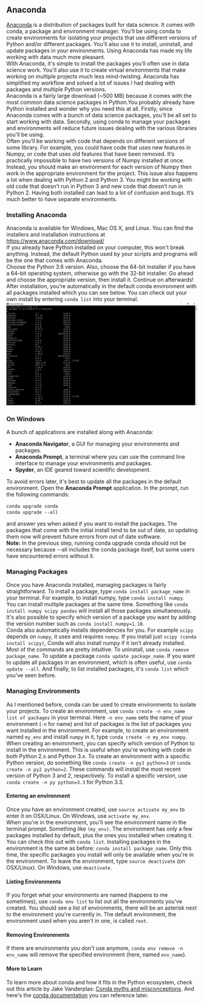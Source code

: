 ## Anaconda
[Anaconda](https://anaconda.org/anaconda/python) is a distribution of packages built for data science. It comes with conda, a package and environment manager. You'll be using conda to create environments for isolating your projects that use different versions of Python and/or different packages. You'll also use it to install, uninstall, and update packages in your environments. Using Anaconda has made my life working with data much more pleasant.<br>
With Anaconda, it's simple to install the packages you'll often use in data science work. You'll also use it to create virtual environments that make working on multiple projects much less mind-twisting. Anaconda has simplified my workflow and solved a lot of issues I had dealing with packages and multiple Python versions.<br>
Anaconda is a fairly large download (~500 MB) because it comes with the most common data science packages in Python.You probably already have Python installed and wonder why you need this at all. Firstly, since Anaconda comes with a bunch of data science packages, you'll be all set to start working with data. Secondly, using conda to manage your packages and environments will reduce future issues dealing with the various libraries you'll be using.<br>
Often you’ll be working with code that depends on different versions of some library. For example, you could have code that uses new features in Numpy, or code that uses old features that have been removed. It’s practically impossible to have two versions of Numpy installed at once. Instead, you should make an environment for each version of Numpy then work in the appropriate environment for the project. This issue also happens a lot when dealing with Python 2 and Python 3. You might be working with old code that doesn’t run in Python 3 and new code that doesn’t run in Python 2. Having both installed can lead to a lot of confusion and bugs. It’s much better to have separate environments.

[//]: # (Image References)
[image1]: ./images/image1.png

### Installing Anaconda
Anaconda is available for Windows, Mac OS X, and Linux. You can find the installers and installation instructions at https://www.anaconda.com/download/ <br>
If you already have Python installed on your computer, this won't break anything. Instead, the default Python used by your scripts and programs will be the one that comes with Anaconda.<br>
Choose the Python 3.6 version. Also, choose the 64-bit installer if you have a 64-bit operating system, otherwise go with the 32-bit installer. Go ahead and choose the appropriate version, then install it. Continue on afterwards!<br>
After installation, you’re automatically in the default conda environment with all packages installed which you can see below. You can check out your own install by entering `conda list` into your terminal.
![image1]<br>

### On Windows
A bunch of applications are installed along with Anaconda:
* **Anaconda Navigator**, a GUI for managing your environments and packages.
* **Anaconda Prompt**, a terminal where you can use the command line interface to manage your environments and packages.
* **Spyder**, an IDE geared toward scientific development.

To avoid errors later, it's best to update all the packages in the default environment. Open the **Anaconda Prompt** application. In the prompt, run the following commands:
```
conda upgrade conda
conda upgrade --all
```
and answer yes when asked if you want to install the packages. The packages that come with the initial install tend to be out of date, so updating them now will prevent future errors from out of date software.<br>
**Note:** In the previous step, running conda upgrade conda should not be necessary because --all includes the conda package itself, but some users have encountered errors without it.

### Managing Packages
Once you have Anaconda installed, managing packages is fairly straightforward. To install a package, type `conda install package_name` in your terminal. For example, to install numpy, type `conda install numpy`.<br>
You can install multiple packages at the same time. Something like `conda install numpy scipy pandas` will install all those packages simultaneously. It's also possible to specify which version of a package you want by adding the version number such as `conda install numpy=1.10`.<br>
Conda also automatically installs dependencies for you. For example `scipy` depends on `numpy`, it uses and requires `numpy`. If you install just `scipy (conda install scipy)`, Conda will also install numpy if it isn't already installed.<br>
Most of the commands are pretty intuitive. To uninstall, use `conda remove package_name`. To update a package `conda update package_name`. If you want to update all packages in an environment, which is often useful, use `conda update --all`. And finally, to list installed packages, it's `conda list` which you've seen before.

### Managing Environments
As I mentioned before, conda can be used to create environments to isolate your projects. To create an environment, use `conda create -n env_name list of packages` in your terminal. Here `-n env_name` sets the name of your environment (`-n` for name) and list of packages is the list of packages you want installed in the environment. For example, to create an environment named `my_env` and install `numpy` in it, type `conda create -n my_env numpy`.<br>
When creating an environment, you can specify which version of Python to install in the environment. This is useful when you're working with code in both Python 2.x and Python 3.x. To create an environment with a specific Python version, do something like `conda create -n py3 python=3` or `conda create -n py2 python=2`. These commands will install the most recent version of Python 3 and 2, respectively. To install a specific version, use `conda create -n py python=3.3` for Python 3.3.

#### Entering an environment
Once you have an environment created, use `source activate my_env` to enter it on OSX/Linux. On Windows, use `activate my_env`.<br>
When you're in the environment, you'll see the environment name in the terminal prompt. Something like `(my_env)`. The environment has only a few packages installed by default, plus the ones you installed when creating it. You can check this out with `conda list`. Installing packages in the environment is the same as before: `conda install package_name`. Only this time, the specific packages you install will only be available when you're in the environment. To leave the environment, type `source deactivate` (on OSX/Linux). On Windows, use `deactivate`.

#### Listing Environments
If you forget what your environments are named (happens to me sometimes), use `conda env list` to list out all the environments you've created. You should see a list of environments, there will be an asterisk next to the environment you're currently in. The default environment, the environment used when you aren't in one, is called `root`.

#### Removing Environments
If there are environments you don't use anymore, `conda env remove -n env_name` will remove the specified environment (here, named `env_name`).

#### More to Learn
To learn more about conda and how it fits in the Python ecosystem, check out this article by Jake Vanderplas: [Conda myths and misconceptions](https://jakevdp.github.io/blog/2016/08/25/conda-myths-and-misconceptions/). And here's the [conda documentation](https://conda.io/docs/user-guide/tasks/index.html) you can reference later.


